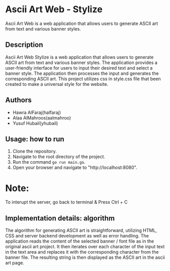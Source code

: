 # Ascii Art Web - Stylize

Ascii Art Web is a web application that allows users to generate ASCII art from text and various banner styles.

## Description

Ascii Art Web Stylize is a web application that allows users to generate ASCII art from text and various banner styles. The application provides a user-friendly interface for users to input their desired text and select a banner style. The application then processes the input and generates the corresponding ASCII art. This project utilizes css in style.css file that been created to make a universal style for the website. 

## Authors

- Hawra AlFaraj(halfaraj)
- Alaa AlMahroos(aalmahroo)
- Yusuf Hubail(yhubail)

## Usage: how to run

1. Clone the repository.
2. Navigate to the root directory of the project.
3. Run the command `go run main.go`.
4. Open your browser and navigate to "http://localhost:8080".

# Note: 
To interupt the server, go back to terminal & Press Ctrl + C

## Implementation details: algorithm

The algorithm for generating ASCII art is straightforward, utilizing HTML, CSS and server backend development as well as error handling. The application reads the content of the selected banner / font file as in the original ascii art project. It then iterates over each character of the input text in the text area and replaces it with the corresponding character from the banner file. The resulting string is then displayed as the ASCII art in the ascii art page.